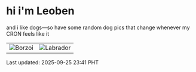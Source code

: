 # hi i'm Leoben

and i like dogs—so have some random dog pics that change whenever my CRON feels like it

|  |  |
|--------|----------|
| ![Borzoi](https://random-dog-vercel.vercel.app/api/random-borzoi?v=1758814916) | ![Labrador](https://random-dog-vercel.vercel.app/api/random-labrador?v=1758814916) |

Last updated: 2025-09-25 23:41 PHT
